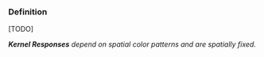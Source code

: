 ### Definition
[TODO]


*__Kernel Responses__ depend on spatial color patterns and are spatially fixed.*